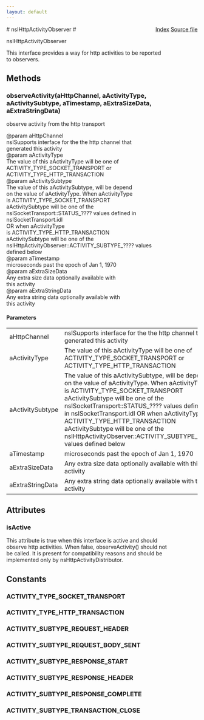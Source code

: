 ```yaml
---
layout: default
---
```

<div class='links' style='float:right'><a href="../index.html">Index</a>
<a href="http://dxr.mozilla.org/mozilla-central/source/netwerk/protocol/http/nsIHttpActivityObserver.idl">Source file</a>
</div>
# nsIHttpActivityObserver #
  
nsIHttpActivityObserver  
  
This interface provides a way for http activities to be reported  
to observers.  
  

## Methods ##

### observeActivity(aHttpChannel, aActivityType, aActivitySubtype, aTimestamp, aExtraSizeData, aExtraStringData) ###
  
observe activity from the http transport  
  
@param aHttpChannel  
       nsISupports interface for the the http channel that  
       generated this activity  
@param aActivityType  
       The value of this aActivityType will be one of  
         ACTIVITY_TYPE_SOCKET_TRANSPORT or  
         ACTIVITY_TYPE_HTTP_TRANSACTION  
@param aActivitySubtype  
       The value of this aActivitySubtype, will be depend  
       on the value of aActivityType. When aActivityType  
       is ACTIVITY_TYPE_SOCKET_TRANSPORT  
         aActivitySubtype will be one of the  
         nsISocketTransport::STATUS_???? values defined in  
         nsISocketTransport.idl  
       OR when aActivityType  
       is ACTIVITY_TYPE_HTTP_TRANSACTION  
         aActivitySubtype will be one of the  
         nsIHttpActivityObserver::ACTIVITY_SUBTYPE_???? values  
         defined below  
@param aTimestamp  
       microseconds past the epoch of Jan 1, 1970  
@param aExtraSizeData  
       Any extra size data optionally available with  
       this activity  
@param aExtraStringData  
       Any extra string data optionally available with  
       this activity  
  

#### Parameters ####

<table>

<tr>
<td>aHttpChannel</td>
<td>       nsISupports interface for the the http channel that  
       generated this activity  
</td>
</tr>

<tr>
<td>aActivityType</td>
<td>       The value of this aActivityType will be one of  
         ACTIVITY_TYPE_SOCKET_TRANSPORT or  
         ACTIVITY_TYPE_HTTP_TRANSACTION  
</td>
</tr>

<tr>
<td>aActivitySubtype</td>
<td>       The value of this aActivitySubtype, will be depend  
       on the value of aActivityType. When aActivityType  
       is ACTIVITY_TYPE_SOCKET_TRANSPORT  
         aActivitySubtype will be one of the  
         nsISocketTransport::STATUS_???? values defined in  
         nsISocketTransport.idl  
       OR when aActivityType  
       is ACTIVITY_TYPE_HTTP_TRANSACTION  
         aActivitySubtype will be one of the  
         nsIHttpActivityObserver::ACTIVITY_SUBTYPE_???? values  
         defined below  
</td>
</tr>

<tr>
<td>aTimestamp</td>
<td>       microseconds past the epoch of Jan 1, 1970  
</td>
</tr>

<tr>
<td>aExtraSizeData</td>
<td>       Any extra size data optionally available with  
       this activity  
</td>
</tr>

<tr>
<td>aExtraStringData</td>
<td>       Any extra string data optionally available with  
       this activity  
</td>
</tr>

</table>

## Attributes ##

### isActive ###
  
This attribute is true when this interface is active and should  
observe http activities. When false, observeActivity() should not  
be called. It is present for compatibility reasons and should be  
implemented only by nsHttpActivityDistributor.  
  

## Constants ##

### ACTIVITY_TYPE_SOCKET_TRANSPORT ###

### ACTIVITY_TYPE_HTTP_TRANSACTION ###

### ACTIVITY_SUBTYPE_REQUEST_HEADER ###

### ACTIVITY_SUBTYPE_REQUEST_BODY_SENT ###

### ACTIVITY_SUBTYPE_RESPONSE_START ###

### ACTIVITY_SUBTYPE_RESPONSE_HEADER ###

### ACTIVITY_SUBTYPE_RESPONSE_COMPLETE ###

### ACTIVITY_SUBTYPE_TRANSACTION_CLOSE ###
